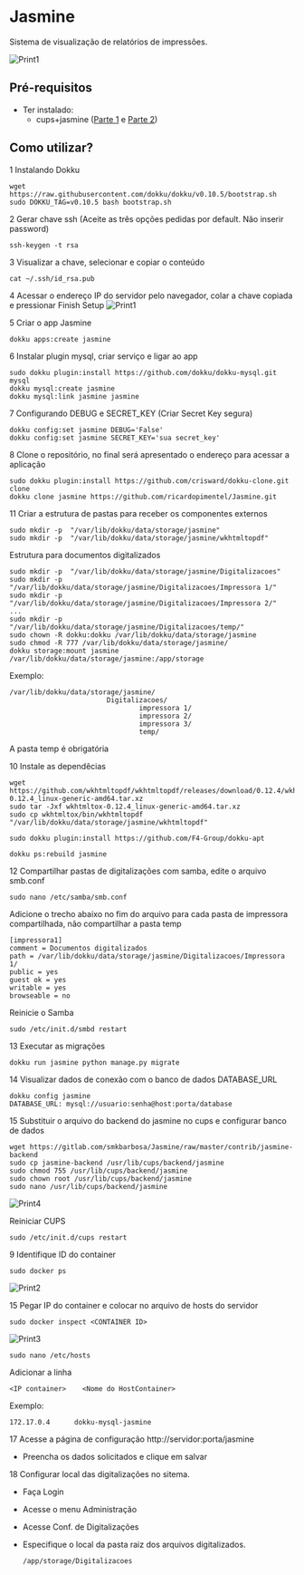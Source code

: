 # Jasmine

Sistema de visualização de relatórios de impressões.

![Print1](contrib/serverrunning.png)

## Pré-requisitos
- Ter instalado:
    - cups+jasmine ([Parte 1](https://sempreupdate.com.br/2016/10/como-instalar-uma-impressora-em-distribuicoes-baseadas-no-ubuntu-ou-fedora-parte-1.html) e [Parte 2](https://sempreupdate.com.br/2016/11/gerando-relatorios-de-impressao-parte-2.html))

## Como utilizar?

1 Instalando Dokku
```console
wget https://raw.githubusercontent.com/dokku/dokku/v0.10.5/bootstrap.sh
sudo DOKKU_TAG=v0.10.5 bash bootstrap.sh
```

2 Gerar chave ssh (Aceite as três opções pedidas por default. Não inserir password)
```console
ssh-keygen -t rsa
```

3 Visualizar a chave, selecionar e copiar o conteúdo
```console
cat ~/.ssh/id_rsa.pub
```

4 Acessar o endereço IP do servidor pelo navegador, colar a chave copiada e pressionar Finish Setup
![Print1](contrib/dokkuprint1.png)

5 Criar o app Jasmine
```console
dokku apps:create jasmine
```

6 Instalar plugin mysql, criar serviço e ligar ao app
```console
sudo dokku plugin:install https://github.com/dokku/dokku-mysql.git mysql
dokku mysql:create jasmine
dokku mysql:link jasmine jasmine
```

7 Configurando DEBUG e SECRET_KEY (Criar Secret Key segura)
```console
dokku config:set jasmine DEBUG='False'
dokku config:set jasmine SECRET_KEY='sua secret_key'
```

8 Clone o repositório, no final será apresentado o endereço para acessar a aplicação
```console
sudo dokku plugin:install https://github.com/crisward/dokku-clone.git clone
dokku clone jasmine https://github.com/ricardopimentel/Jasmine.git
```

11 Criar a estrutura de pastas para receber os componentes externos
```console
sudo mkdir -p  "/var/lib/dokku/data/storage/jasmine"
sudo mkdir -p  "/var/lib/dokku/data/storage/jasmine/wkhtmltopdf"
```

Estrutura para documentos digitalizados
```console
sudo mkdir -p  "/var/lib/dokku/data/storage/jasmine/Digitalizacoes"
sudo mkdir -p  "/var/lib/dokku/data/storage/jasmine/Digitalizacoes/Impressora 1/"
sudo mkdir -p  "/var/lib/dokku/data/storage/jasmine/Digitalizacoes/Impressora 2/"
...
sudo mkdir -p  "/var/lib/dokku/data/storage/jasmine/Digitalizacoes/temp/"
sudo chown -R dokku:dokku /var/lib/dokku/data/storage/jasmine
sudo chmod -R 777 /var/lib/dokku/data/storage/jasmine/
dokku storage:mount jasmine /var/lib/dokku/data/storage/jasmine:/app/storage
```

Exemplo:

```tree
/var/lib/dokku/data/storage/jasmine/
                        Digitalizacoes/
                                impressora 1/
                                impressora 2/
                                impressora 3/
                                temp/
```
A pasta temp é obrigatória

10 Instale as dependêcias
```console
wget https://github.com/wkhtmltopdf/wkhtmltopdf/releases/download/0.12.4/wkhtmltox-0.12.4_linux-generic-amd64.tar.xz
sudo tar -Jxf wkhtmltox-0.12.4_linux-generic-amd64.tar.xz
sudo cp wkhtmltox/bin/wkhtmltopdf "/var/lib/dokku/data/storage/jasmine/wkhtmltopdf"

sudo dokku plugin:install https://github.com/F4-Group/dokku-apt

dokku ps:rebuild jasmine
```

12 Compartilhar pastas de digitalizações com samba, edite o arquivo smb.conf 
```console
sudo nano /etc/samba/smb.conf
```

Adicione o trecho abaixo no fim do arquivo para cada pasta de impressora compartilhada, não compartilhar a pasta temp
```console
[impressora1]
comment = Documentos digitalizados
path = /var/lib/dokku/data/storage/jasmine/Digitalizacoes/Impressora 1/
public = yes
guest ok = yes
writable = yes
browseable = no
```
Reinicie o Samba

```console
sudo /etc/init.d/smbd restart
```

13 Executar as migrações
```console
dokku run jasmine python manage.py migrate
```

14 Visualizar dados de conexão com o banco de dados DATABASE_URL
```console
dokku config jasmine
DATABASE_URL: mysql://usuario:senha@host:porta/database
```

15 Substituir o arquivo do backend do jasmine no cups e configurar banco de dados
```console
wget https://gitlab.com/smkbarbosa/Jasmine/raw/master/contrib/jasmine-backend
sudo cp jasmine-backend /usr/lib/cups/backend/jasmine
sudo chmod 755 /usr/lib/cups/backend/jasmine
sudo chown root /usr/lib/cups/backend/jasmine
sudo nano /usr/lib/cups/backend/jasmine
```
![Print4](contrib/dokkuprint4.png)

Reiniciar CUPS
```console
sudo /etc/init.d/cups restart
```

9 Identifique ID do container
```console
sudo docker ps
```
![Print2](contrib/dokkuprint2.png)

15 Pegar IP do container e colocar no arquivo de hosts do servidor
```console
sudo docker inspect <CONTAINER ID>
```
![Print3](contrib/dokkuprint3.png)

```console
sudo nano /etc/hosts
```
Adicionar a linha
```console
<IP container>    <Nome do HostContainer>
```
Exemplo:
```console
172.17.0.4      dokku-mysql-jasmine
```

17 Acesse a página de configuração http://servidor:porta/jasmine

- Preencha os dados solicitados e clique em salvar



18 Configurar local das digitalizações no sitema.

- Faça Login
- Acesse o menu Administração
- Acesse Conf. de Digitalizações
- Especifique o local da pasta raiz dos arquivos digitalizados.
    
    ```console
    /app/storage/Digitalizacoes
    ```

